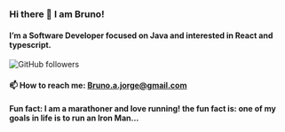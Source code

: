 ### Hi there 👋 I am Bruno!


#### I’m a Software Developer focused on Java and interested in React and typescript. 

![GitHub followers](https://img.shields.io/github/followers/brunoaguiarjorge?style=flat-square)

#### 📫  How to reach me: Bruno.a.jorge@gmail.com

#### Fun fact: I am a marathoner and love running! the fun fact is: one of my goals in life is to run an Iron Man... 

